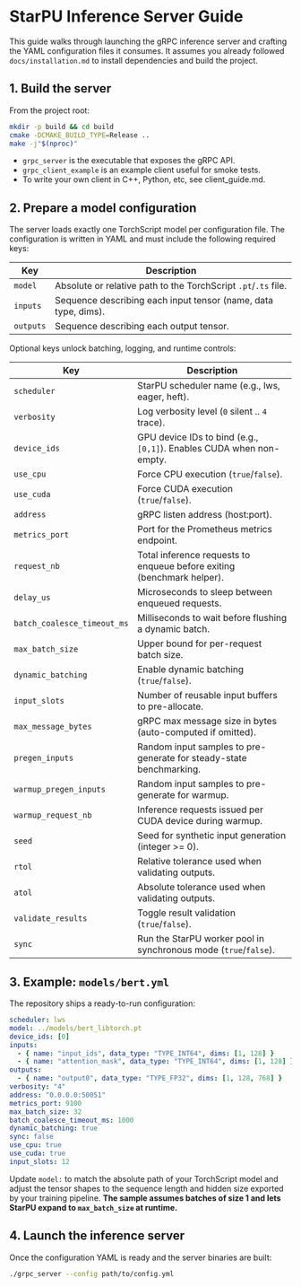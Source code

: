 # StarPU Inference Server Guide

This guide walks through launching the gRPC inference server and crafting the
YAML configuration files it consumes. It assumes you already followed
`docs/installation.md` to install dependencies and build the project.

## 1. Build the server

From the project root:

```bash
mkdir -p build && cd build
cmake -DCMAKE_BUILD_TYPE=Release ..
make -j"$(nproc)"
```

- `grpc_server` is the executable that exposes the gRPC API.
- `grpc_client_example` is an example client useful for smoke tests.
- To write your own client in C++, Python, etc, see client_guide.md.

## 2. Prepare a model configuration

The server loads exactly one TorchScript model per configuration file. The
configuration is written in YAML and must include the following required keys:

| Key | Description |
| --- | --- |
| `model` | Absolute or relative path to the TorchScript `.pt`/`.ts` file. |
| `inputs` | Sequence describing each input tensor (name, data type, dims). |
| `outputs` | Sequence describing each output tensor. |

Optional keys unlock batching, logging, and runtime controls:

| Key | Description |
| --- | --- |
| `scheduler` | StarPU scheduler name (e.g., lws, eager, heft). |
| `verbosity` | Log verbosity level (`0` silent .. `4` trace). |
| `device_ids` | GPU device IDs to bind (e.g., `[0,1]`). Enables CUDA when non-empty. |
| `use_cpu` | Force CPU execution (`true`/`false`). |
| `use_cuda` | Force CUDA execution (`true`/`false`). |
| `address` | gRPC listen address (host:port). |
| `metrics_port` | Port for the Prometheus metrics endpoint. |
| `request_nb` | Total inference requests to enqueue before exiting (benchmark helper). |
| `delay_us` | Microseconds to sleep between enqueued requests. |
| `batch_coalesce_timeout_ms` | Milliseconds to wait before flushing a dynamic batch. |
| `max_batch_size` | Upper bound for per-request batch size. |
| `dynamic_batching` | Enable dynamic batching (`true`/`false`). |
| `input_slots` | Number of reusable input buffers to pre-allocate. |
| `max_message_bytes` | gRPC max message size in bytes (auto-computed if omitted). |
| `pregen_inputs` | Random input samples to pre-generate for steady-state benchmarking. |
| `warmup_pregen_inputs` | Random input samples to pre-generate for warmup. |
| `warmup_request_nb` | Inference requests issued per CUDA device during warmup. |
| `seed` | Seed for synthetic input generation (integer >= 0). |
| `rtol` | Relative tolerance used when validating outputs. |
| `atol` | Absolute tolerance used when validating outputs. |
| `validate_results` | Toggle result validation (`true`/`false`). |
| `sync` | Run the StarPU worker pool in synchronous mode (`true`/`false`). |

## 3. Example: `models/bert.yml`

The repository ships a ready-to-run configuration:

```yaml
scheduler: lws
model: ../models/bert_libtorch.pt
device_ids: [0]
inputs:
  - { name: "input_ids", data_type: "TYPE_INT64", dims: [1, 128] }
  - { name: "attention_mask", data_type: "TYPE_INT64", dims: [1, 128] }
outputs:
  - { name: "output0", data_type: "TYPE_FP32", dims: [1, 128, 768] }
verbosity: "4"
address: "0.0.0.0:50051"
metrics_port: 9100
max_batch_size: 32
batch_coalesce_timeout_ms: 1000
dynamic_batching: true
sync: false
use_cpu: true
use_cuda: true
input_slots: 12
```

Update `model:` to match the absolute path of your TorchScript model and adjust
the tensor shapes to the sequence length and hidden size exported by your
training pipeline. **The sample assumes batches of size 1 and lets StarPU expand
to `max_batch_size` at runtime.**

## 4. Launch the inference server

Once the configuration YAML is ready and the server binaries are built:

```bash
./grpc_server --config path/to/config.yml
```
